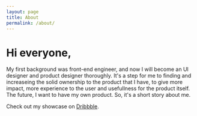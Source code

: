 ```yaml
---
layout: page
title: About
permalink: /about/
---
```


<h1>Hi everyone,</h1>

My first background was front-end engineer, and now I will become an UI designer and product designer thoroughly. It's a step for me to finding and increaseing the solid ownership to the product that I have, to give more impact, more experience to the user and usefullness for the product itself. The future, I want to have my own product. So, it's a short story about me.

Check out my showcase on [Dribbble](https://dribbble.com/fnaufalh).
